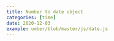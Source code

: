 ```yaml
---
title: Number to date object
categories: [time]
date: 2020-12-03
example: umber/blob/master/js/date.js
---
```

